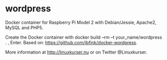 # wordpress
Docker container for Raspberry Pi Model 2 with Debian/Jessie, Apache2, MySQL and PHP5.

Create the Docker container with docker build –rm –t your_name/wordpress . , Enter.
Based on: https://github.com/jbfink/docker-wordpress. 

More information at http://linuxkurser.nu or on Twitter @Linuxkurser.
